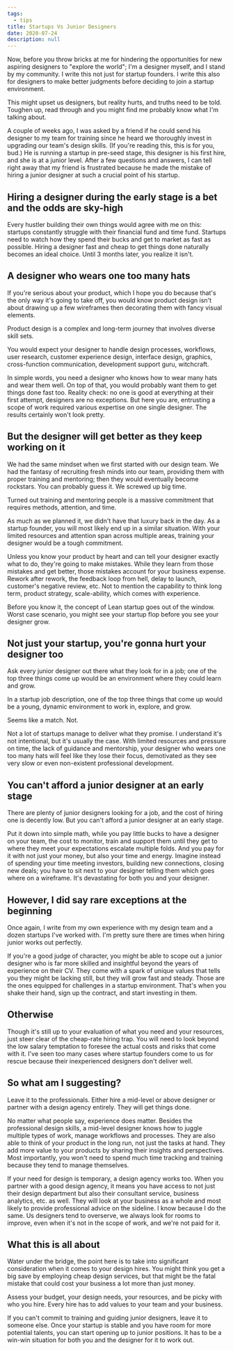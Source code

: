 ```yaml
---
tags:
  - tips
title: Startups Vs Junior Designers
date: 2020-07-24
description: null
---
```


Now, before you throw bricks at me for hindering the opportunities for new aspiring designers to "explore the world"; I'm a designer myself, and I stand by my community. I write this not just for startup founders. I write this also for designers to make better judgments before deciding to join a startup environment.

This might upset us designers, but reality hurts, and truths need to be told. Toughen up, read through and you might find me probably know what I'm talking about.

A couple of weeks ago, I was asked by a friend if he could send his designer to my team for training since he heard we thoroughly invest in upgrading our team's design skills. (If you're reading this, this is for you, bud.) He is running a startup in pre-seed stage, this designer is his first hire, and she is at a junior level. After a few questions and answers, I can tell right away that my friend is frustrated because he made the mistake of hiring a junior designer at such a crucial point of his startup.

## Hiring a designer during the early stage is a bet and the odds are sky-high

Every hustler building their own things would agree with me on this: startups constantly struggle with their financial fund and time fund. Startups need to watch how they spend their bucks and get to market as fast as possible. Hiring a designer fast and cheap to get things done naturally becomes an ideal choice. Until 3 months later, you realize it isn't.

## A designer who wears one too many hats

If you're serious about your product, which I hope you do because that's the only way it's going to take off, you would know product design isn't about drawing up a few wireframes then decorating them with fancy visual elements.

Product design is a complex and long-term journey that involves diverse skill sets.

You would expect your designer to handle design processes, workflows, user research, customer experience design, interface design, graphics, cross-function communication, development support guru, witchcraft.

In simple words, you need a designer who knows how to wear many hats and wear them well. On top of that, you would probably want them to get things done fast too. Reality check: no one is good at everything at their first attempt, designers are no exceptions. But here you are, entrusting a scope of work required various expertise on one single designer. The results certainly won't look pretty.

## But the designer will get better as they keep working on it

We had the same mindset when we first started with our design team. We had the fantasy of recruiting fresh minds into our team, providing them with proper training and mentoring; then they would eventually become rockstars. You can probably guess it. We screwed up big time.

Turned out training and mentoring people is a massive commitment that requires methods, attention, and time.

As much as we planned it, we didn't have that luxury back in the day. As a startup founder, you will most likely end up in a similar situation. With your limited resources and attention span across multiple areas, training your designer would be a tough commitment.

Unless you know your product by heart and can tell your designer exactly what to do, they're going to make mistakes. While they learn from those mistakes and get better, those mistakes account for your business expense. Rework after rework, the feedback loop from hell, delay to launch, customer's negative review, etc. Not to mention the capability to think long term, product strategy, scale-ability, which comes with experience.

Before you know it, the concept of Lean startup goes out of the window. Worst case scenario, you might see your startup flop before you see your designer grow.

## Not just your startup, you're gonna hurt your designer too

Ask every junior designer out there what they look for in a job; one of the top three things come up would be an environment where they could learn and grow.

In a startup job description, one of the top three things that come up would be a young, dynamic environment to work in, explore, and grow.

Seems like a match. Not.

Not a lot of startups manage to deliver what they promise. I understand it's not intentional, but it's usually the case. With limited resources and pressure on time, the lack of guidance and mentorship, your designer who wears one too many hats will feel like they lose their focus, demotivated as they see very slow or even non-existent professional development.

## You can't afford a junior designer at an early stage

There are plenty of junior designers looking for a job, and the cost of hiring one is decently low. But you can't afford a junior designer at an early stage.

Put it down into simple math, while you pay little bucks to have a designer on your team, the cost to monitor, train and support them until they get to where they meet your expectations escalate multiple folds. And you pay for it with not just your money, but also your time and energy. Imagine instead of spending your time meeting investors, building new connections, closing new deals; you have to sit next to your designer telling them which goes where on a wireframe. It's devastating for both you and your designer.

## However, I did say rare exceptions at the beginning

Once again, I write from my own experience with my design team and a dozen startups I've worked with. I'm pretty sure there are times when hiring junior works out perfectly.

If you're a good judge of character, you might be able to scope out a junior designer who is far more skilled and insightful beyond the years of experience on their CV. They come with a spark of unique values that tells you they might be lacking still, but they will grow fast and steady. Those are the ones equipped for challenges in a startup environment. That's when you shake their hand, sign up the contract, and start investing in them.

## Otherwise

Though it's still up to your evaluation of what you need and your resources, just steer clear of the cheap-rate hiring trap. You will need to look beyond the low salary temptation to foresee the actual costs and risks that come with it. I've seen too many cases where startup founders come to us for rescue because their inexperienced designers don't deliver well.

## So what am I suggesting?

Leave it to the professionals. Either hire a mid-level or above designer or partner with a design agency entirely. They will get things done.

No matter what people say, experience does matter. Besides the professional design skills, a mid-level designer knows how to juggle multiple types of work, manage workflows and processes. They are also able to think of your product in the long run, not just the tasks at hand. They add more value to your products by sharing their insights and perspectives. Most importantly, you won't need to spend much time tracking and training because they tend to manage themselves.

If your need for design is temporary, a design agency works too. When you partner with a good design agency, it means you have access to not just their design department but also their consultant service, business analytics, etc. as well. They will look at your business as a whole and most likely to provide professional advice on the sideline. I know because I do the same. Us designers tend to overserve, we always look for rooms to improve, even when it's not in the scope of work, and we're not paid for it.

## What this is all about

Water under the bridge, the point here is to take into significant consideration when it comes to your design hires. You might think you get a big save by employing cheap design services, but that might be the fatal mistake that could cost your business a lot more than just money.

Assess your budget, your design needs, your resources, and be picky with who you hire. Every hire has to add values to your team and your business.

If you can't commit to training and guiding junior designers, leave it to someone else. Once your startup is stable and you have room for more potential talents, you can start opening up to junior positions. It has to be a win-win situation for both you and the designer for it to work out.

